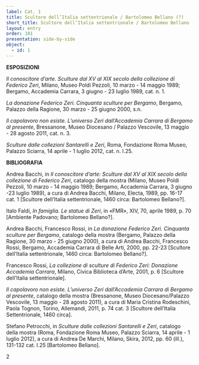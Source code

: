```yaml
---
label: Cat. 1
title: Scultore dell’Italia settentrionale / Bartolomeo Bellano (?)
short_title: Scultore dell’Italia settentrionale / Bartolomeo Bellano (?), San Girolamo in un paesaggio
layout: entry
order: 101
presentation: side-by-side
object:
  - id: 1
---
```


**ESPOSIZIONI**

*Il conoscitore d’arte. Sculture dal XV al XIX secolo della collezione di Federico Zeri*, Milano, Museo Poldi Pezzoli, 10 marzo - 14 maggio 1989; Bergamo, Accademia Carrara, 3 giugno - 23 luglio 1989, cat. n. 1.

*La donazione Federico Zeri. Cinquanta sculture per Bergamo*, Bergamo, Palazzo della Ragione, 30 marzo - 25 giugno 2000, s.n.

*Il capolavoro non esiste. L’universo Zeri dall’Accademia Carrara di Bergamo al presente*, Bressanone, Museo Diocesano / Palazzo Vescovile, 13 maggio - 28 agosto 2011, cat. n. 3.

*Sculture dalle collezioni Santarelli e Zeri*, Roma, Fondazione Roma Museo, Palazzo Sciarra, 14 aprile - 1 luglio 2012, cat. n. I.25.


**BIBLIOGRAFIA**

Andrea Bacchi, in *Il conoscitore d’arte: Sculture dal XV al XIX secolo della collezione di Federico Zeri*, catalogo della mostra (Milano, Museo Poldi Pezzoli, 10 marzo - 14 maggio 1989; Bergamo, Accademia Carrara, 3 giugno -23 luglio 1989), a cura di Andrea Bacchi, Milano, Electa, 1989, pp. 16-17 cat. 1 [Scultore dell’Italia settentrionale, 1460 circa: Bartolomeo Bellano?].

Italo Faldi, *In famiglia. Le statue di Zeri*, in «FMR», XIV, 70, aprile 1989, p. 70 [Ambiente Padovano; Bartolomeo Bellano?].

Andrea Bacchi, Francesco Rossi, in *La donazione Federico Zeri. Cinquanta sculture per Bergamo*, catalogo della mostra (Bergamo, Palazzo della Ragione, 30 marzo - 25 giugno 2000), a cura di Andrea Bacchi, Francesco Rossi, Bergamo, Accademia Carrara di Belle Arti, 2000, pp. 22-23 [Scultore dell’Italia settentrionale, 1460 circa: Bartolomeo Bellano?].

Francesco Rossi, *La collezione di sculture di Federico Zeri: Donazione Accademia Carrara*, Milano, Civica Biblioteca d’Arte, 2001, p. 6 [Scultore dell’Italia settentrionale].

*Il capolavoro non esiste. L’universo Zeri dall’Accademia Carrara di Bergamo al presente*, catalogo della mostra (Bressanone, Museo Diocesano/Palazzo Vescovile, 13 maggio - 28 agosto 2011), a cura di Maria Cristina Rodeschini, Paola Tognon, Torino, Allemandi, 2011, p. 74 cat. 3 [Scultore dell’Italia Settentrionale, 1460 circa].

Stefano Petrocchi, in *Sculture dalle collezioni Santarelli e Zeri*, catalogo della mostra (<a name="_hlk51580730"></a>Roma, Fondazione Roma Museo, Palazzo Sciarra, 14 aprile - 1 luglio 2012), a cura di Andrea De Marchi, Milano, Skira, 2012, pp. 60 (ill.), 131-132 cat. I.25 [Bartolomeo Bellano].

2

